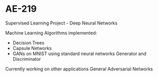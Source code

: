 # AE-219
Supervised Learning Project - Deep Neural Networks

Machine Learning Algorithms implemented:

- Decision Trees
- Capsule Networks
- GANs on MNIST using standard neural networks Generator and Discriminator

Currently working on other applications General Adversarial Networks
